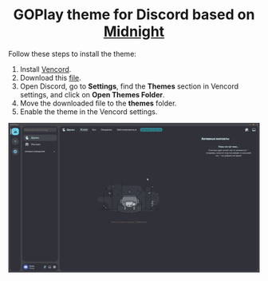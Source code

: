 <div align="center">

# GOPlay theme for Discord based on [Midnight](https://github.com/refact0r/midnight-discord)

</div>

Follow these steps to install the theme:

1. Install [Vencord](https://vencord.dev/).
2. Download this [file](https://github.com/VolRen-ShYK/GOPlay-discord/blob/Main/GOPlay.theme.css).
3. Open Discord, go to **Settings**, find the **Themes** section in Vencord settings, and click on **Open Themes Folder**.
4. Move the downloaded file to the **themes** folder.
5. Enable the theme in the Vencord settings.

![](https://github.com/VolRen-ShYK/GOPlay-discord/blob/Main/Image.png)
